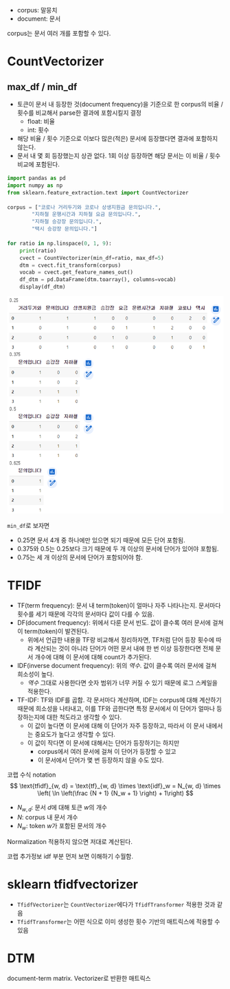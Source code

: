 - corpus: 말뭉치
- document: 문서

corpus는 문서 여러 개를 포함할 수 있다.
# CountVectorizer
## max_df / min_df
- 토큰이 문서 내 등장한 것(document frequency)을 기준으로 한 corpus의 비율 / 횟수를 비교해서 parse한 결과에 포함시킬지 결정
    - float: 비율
    - int: 횟수
- 해당 비율 / 횟수 기준으로 이보다 많은(적은) 문서에 등장했다면 결과에 포함하지 않는다.
- 문서 내 몇 회 등장했는지 상관 없다. 1회 이상 등장하면 해당 문서는 이 비율 / 횟수 비교에 포함된다.
```python
import pandas as pd
import numpy as np
from sklearn.feature_extraction.text import CountVectorizer

corpus = ["코로나 거리두기와 코로나 상생지원금 문의입니다.",
        "지하철 운행시간과 지하철 요금 문의입니다.",
        "지하철 승강장 문의입니다.",
        "택시 승강장 문의입니다."]

for ratio in np.linspace(0, 1, 9):
    print(ratio)
    cvect = CountVectorizer(min_df=ratio, max_df=5)
    dtm = cvect.fit_transform(corpus)
    vocab = cvect.get_feature_names_out()
    df_dtm = pd.DataFrame(dtm.toarray(), columns=vocab)
    display(df_dtm)
```
![Alt text](count_vectorizer_min_max_df.png)

`min_df`로 보자면
- 0.25면 문서 4개 중 하나에만 있으면 되기 때문에 모든 단어 포함됨.
- 0.375와 0.5는 0.25보다 크기 때문에 두 개 이상의 문서에 단어가 있어야 포함됨.
- 0.75는 세 개 이상의 문서에 단어가 포함되어야 함.

# TFIDF
- TF(term frequency): 문서 내 term(token)이 얼마나 자주 나타나는지. 문서마다 횟수를 세기 때문에 각각의 문서마다 값이 다를 수 있음.
- DF(document frequency): 위에서 다룬 문서 빈도. 값이 클수록 여러 문서에 걸쳐 이 term(token)이 발견된다.
    - 위에서 언급한 내용을 TF랑 비교해서 정리하자면, TF처럼 단어 등장 횟수에 따라 계산되는 것이 아니라 단어가 어떤 문서 내에 한 번 이상 등장한다면 전체 문서 개수에 대해 이 문서에 대해 count가 추가된다.
- IDF(inverse document frequency): 위의 *역수*. 값이 클수록 여러 문서에 걸쳐 희소성이 높다.
    - *역수* 그대로 사용한다면 숫자 범위가 너무 커질 수 있기 때문에 로그 스케일을 적용한다.
- TF-IDF: TF와 IDF를 곱함. 각 문서마다 계산하며, IDF는 corpus에 대해 계산하기 때문에 희소성을 나타내고, 이를 TF와 곱한다면 특정 문서에서 이 단어가 얼마나 등장하는지에 대한 척도라고 생각할 수 있다.
    - 이 값이 높다면 이 문서에 대해 이 단어가 자주 등장하고, 따라서 이 문서 내에서는 중요도가 높다고 생각할 수 있다.
    - 이 값이 작다면 이 문서에 대해서는 단어가 등장하기는 하지만
        - corpus에서 여러 문서에 걸쳐 이 단어가 등장할 수 있고
        - 이 문서에서 단어가 몇 번 등장하지 않을 수도 있다.

코랩 수식 notation
$$ \text{tfidf}_{w, d} = \text{tf}_{w, d} \times \text{idf}_w = N_{w, d} \times \left( \ln \left(\frac {N + 1} {N_w + 1} \right) + 1\right) $$
- $N_{w,d}$: 문서 $d$에 대해 토큰 $w$의 개수
- $N$: corpus 내 문서 개수
- $N_w$: token $w$가 포함된 문서의 개수

Normalization 적용하지 않으면 저대로 계산된다.

코랩 추가정보 idf 부분 먼저 보면 이해하기 수월함.

# sklearn tfidfvectorizer
- `TfidfVectorizer`는 `CountVectorizer`에다가 `TfidfTransformer` 적용한 것과 같음
- `TfidfTransformer`는 어떤 식으로 이미 생성한 횟수 기반의 매트릭스에 적용할 수 있음


# DTM
document-term matrix. Vectorizer로 반환한 매트릭스